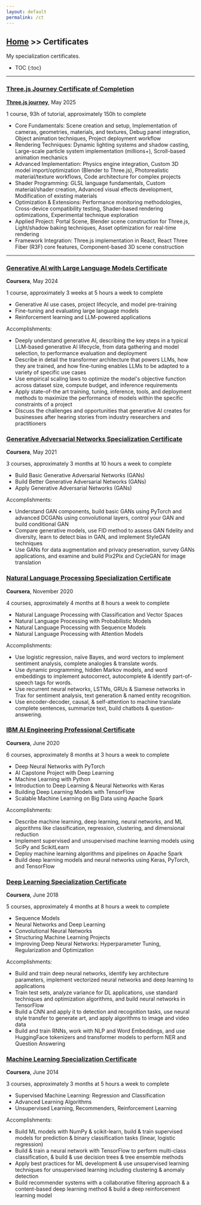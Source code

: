 ```yaml
---
layout: default
permalink: /ct
---
```


## [Home](/) >> Certificates

My specialization certificates.

* TOC
{:toc}

* * *

### [Three.js Journey Certificate of Completion](https://threejs-journey.com/certificate/view/40372)

**[Three.js journey](https://threejs-journey.com/)**, May 2025

1 course, 93h of tutorial, approximately 150h to complete

* Core Fundamentals: Scene creation and setup, Implementation of cameras, geometries, materials, and textures, Debug panel integration, Object animation techniques, Project deployment workflow
* Rendering Techniques: Dynamic lighting systems and shadow casting, Large-scale particle system implementation (millions+), Scroll-based animation mechanics
* Advanced Implementation: Physics engine integration, Custom 3D model import/optimization (Blender to Three.js), Photorealistic material/texture workflows, Code architecture for complex projects
* Shader Programming: GLSL language fundamentals, Custom material/shader creation, Advanced visual effects development, Modification of existing materials
* Optimization & Extensions: Performance monitoring methodologies, Cross-device compatibility testing, Shader-based rendering optimizations, Experimental technique exploration
* Applied Project: Portal Scene, Blender scene construction for Three.js, Light/shadow baking techniques, Asset optimization for real-time rendering
* Framework Integration: Three.js implementation in React, React Three Fiber (R3F) core features, Component-based 3D scene construction

* * *

### [Generative AI with Large Language Models Certificate](https://www.coursera.org/account/accomplishments/certificate/CFJA3G48KRFP)

**Coursera**, May 2024

1 course, approximately 3 weeks at 5 hours a week to complete

* Generative AI use cases, project lifecycle, and model pre-training
* Fine-tuning and evaluating large language models
* Reinforcement learning and LLM-powered applications

Accomplishments:

* Deeply understand generative AI, describing the key steps in a typical LLM-based generative AI lifecycle, from data gathering and model selection, to performance evaluation and deployment
* Describe in detail the transformer architecture that powers LLMs, how they are trained, and how fine-tuning enables LLMs to be adapted to a variety of specific use cases
* Use empirical scaling laws to optimize the model's objective function across dataset size, compute budget, and inference requirements
* Apply state-of-the art training, tuning, inference, tools, and deployment methods to maximize the performance of models within the specific constraints of a project
* Discuss the challenges and opportunities that generative AI creates for businesses after hearing stories from industry researchers and practitioners

### [Generative Adversarial Networks Specialization Certificate](https://www.coursera.org/account/accomplishments/specialization/VMRKG3EYJRNU)

**Coursera**, May 2021

3 courses, approximately 3 months at 10 hours a week to complete

* Build Basic Generative Adversarial Networks (GANs)
* Build Better Generative Adversarial Networks (GANs)
* Apply Generative Adversarial Networks (GANs)

Accomplishments:

* Understand GAN components, build basic GANs using PyTorch and advanced DCGANs using convolutional layers, control your GAN and build conditional GAN
* Compare generative models, use FID method to assess GAN fidelity and diversity, learn to detect bias in GAN, and implement StyleGAN techniques
* Use GANs for data augmentation and privacy preservation, survey GANs applications, and examine and build Pix2Pix and CycleGAN for image translation

### [Natural Language Processing Specialization Certificate](https://www.coursera.org/account/accomplishments/specialization/J36RF5DGX9EH)

**Coursera**, November 2020

4 courses, approximately 4 months at 8 hours a week to complete

* Natural Language Processing with Classification and Vector Spaces
* Natural Language Processing with Probabilistic Models
* Natural Language Processing with Sequence Models
* Natural Language Processing with Attention Models

Accomplishments:

* Use logistic regression, naïve Bayes, and word vectors to implement sentiment analysis, complete analogies & translate words.
* Use dynamic programming, hidden Markov models, and word embeddings to implement autocorrect, autocomplete & identify part-of-speech tags for words.
* Use recurrent neural networks, LSTMs, GRUs & Siamese networks in Trax for sentiment analysis, text generation & named entity recognition.
* Use encoder-decoder, causal, & self-attention to machine translate complete sentences, summarize text, build chatbots & question-answering.

### [IBM AI Engineering Professional Certificate](https://www.coursera.org/account/accomplishments/specialization/2CP6LZTVXSGC)

**Coursera**, June 2020

6 courses, approximately 8 months at 3 hours a week to complete

* Deep Neural Networks with PyTorch
* AI Capstone Project with Deep Learning
* Machine Learning with Python
* Introduction to Deep Learning & Neural Networks with Keras
* Building Deep Learning Models with TensorFlow
* Scalable Machine Learning on Big Data using Apache Spark

Accomplishments:

* Describe machine learning, deep learning, neural networks, and ML algorithms like classification, regression, clustering, and dimensional reduction
* Implement supervised and unsupervised machine learning models using SciPy and ScikitLearn
* Deploy machine learning algorithms and pipelines on Apache Spark
* Build deep learning models and neural networks using Keras, PyTorch, and TensorFlow

### [Deep Learning Specialization Certificate](https://www.coursera.org/account/accomplishments/specialization/46MFP45CUWMH)

**Coursera**, June 2018

5 courses, approximately 4 months at 8 hours a week to complete

* Sequence Models
* Neural Networks and Deep Learning
* Convolutional Neural Networks
* Structuring Machine Learning Projects
* Improving Deep Neural Networks: Hyperparameter Tuning, Regularization and Optimization

Accomplishments:

* Build and train deep neural networks, identify key architecture parameters, implement vectorized neural networks and deep learning to applications
* Train test sets, analyze variance for DL applications, use standard techniques and optimization algorithms, and build neural networks in TensorFlow
* Build a CNN and apply it to detection and recognition tasks, use neural style transfer to generate art, and apply algorithms to image and video data
* Build and train RNNs, work with NLP and Word Embeddings, and use HuggingFace tokenizers and transformer models to perform NER and Question Answering

### [Machine Learning Specialization Certificate](https://github.com/rmarquis/coursera-machinelearning/blob/master/ML-certificate.pdf)

**Coursera**, June 2014

3 courses, approximately 3 months at 5 hours a week to complete

* Supervised Machine Learning: Regression and Classification
* Advanced Learning Algorithms
* Unsupervised Learning, Recommenders, Reinforcement Learning

Accomplishments:

* Build ML models with NumPy & scikit-learn, build & train supervised models for prediction & binary classification tasks (linear, logistic regression)
* Build & train a neural network with TensorFlow to perform multi-class classification, & build & use decision trees & tree ensemble methods
* Apply best practices for ML development & use unsupervised learning techniques for unsupervised learning including clustering & anomaly detection
* Build recommender systems with a collaborative filtering approach & a content-based deep learning method & build a deep reinforcement learning model
